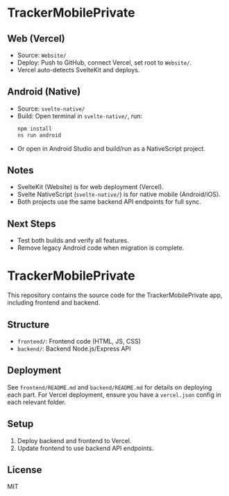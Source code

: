 # TrackerMobilePrivate

## Web (Vercel)
- Source: `Website/`
- Deploy: Push to GitHub, connect Vercel, set root to `Website/`.
- Vercel auto-detects SvelteKit and deploys.

## Android (Native)
- Source: `svelte-native/`
- Build: Open terminal in `svelte-native/`, run:
	```bash
	npm install
	ns run android
	```
- Or open in Android Studio and build/run as a NativeScript project.

## Notes
- SvelteKit (Website) is for web deployment (Vercel).
- Svelte NativeScript (`svelte-native/`) is for native mobile (Android/iOS).
- Both projects use the same backend API endpoints for full sync.

## Next Steps
- Test both builds and verify all features.
- Remove legacy Android code when migration is complete.
# TrackerMobilePrivate

This repository contains the source code for the TrackerMobilePrivate app, including frontend and backend.

## Structure

- `frontend/`: Frontend code (HTML, JS, CSS)
- `backend/`: Backend Node.js/Express API


## Deployment

See `frontend/README.md` and `backend/README.md` for details on deploying each part. For Vercel deployment, ensure you have a `vercel.json` config in each relevant folder.

## Setup


1. Deploy backend and frontend to Vercel.
2. Update frontend to use backend API endpoints.

## License

MIT
